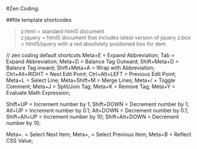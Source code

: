 
#Zen Coding:

##file template shortcodes  
>z:html = standard html5 document  
z:jquery = html5 document that includes latest version of jquery
z:box = html5/jquery with a red absolutely positioned box for dem


// zen coding default shortcuts
Meta+E = Expand Abbreviation;
Tab = Expand Abbreviation;
Meta+D = Balance Tag Outward;
Shift+Meta+D = Balance Tag inward;
Shift+Meta+A = Wrap with Abbreviation;
Ctrl+Alt+RIGHT = Next Edit Point;
Ctrl+Alt+LEFT = Previous Edit Point;
Meta+L = Select Line;
Meta+Shift+M = Merge Lines;
Meta+/ = Toggle Comment;
Meta+J = Split/Join Tag;
Meta+K = Remove Tag;
Meta+Y = Evaluate Math Expression;

Shift+UP = Increment number by 1;
Shift+DOWN = Decrement number by 1;
Alt+UP = Increment number by 0.1;
Alt+DOWN = Decrement number by 0.1;
Shift+Alt+UP = Increment number by 10;
Shift+Alt+DOWN = Decrement number by 10;

Meta+. = Select Next Item;
Meta+, = Select Previous Item;
Meta+B = Reflect CSS Value;

